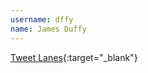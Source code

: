 ```yaml
---
username: dffy
name: James Duffy
---
```


[Tweet Lanes](https://play.google.com/store/apps/details?id=com.tweetlanes.android){:target="_blank"}
